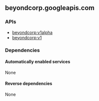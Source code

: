 ## beyondcorp.googleapis.com

### APIs

* [ beyondcorp:v1alpha ]( https://beyondcorp.googleapis.com/$discovery/rest?version=v1alpha )
* [ beyondcorp:v1 ]( https://beyondcorp.googleapis.com/$discovery/rest?version=v1 )

### Dependencies

#### Automatically enabled services

None

#### Reverse dependencies

None
